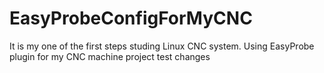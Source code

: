 # EasyProbeConfigForMyCNC
It is my one of the first steps studing Linux CNC system.
Using EasyProbe plugin for my CNC machine project
test changes